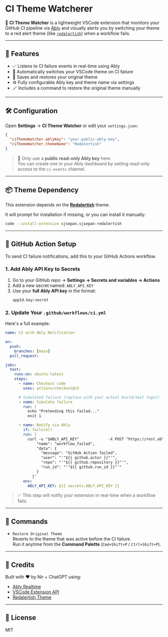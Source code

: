 # CI Theme Watcherer

🔴 **CI Theme Watcher** is a lightweight VSCode extension that monitors your GitHub CI pipeline via [Ably](https://ably.com) and visually alerts you by switching your theme to a red alert theme (like [`redalertish`](https://marketplace.visualstudio.com/items?itemName=sjsepan.sjsepan-redalertish)) when a workflow fails.

---

## 🚀 Features

- ✅ Listens to CI failure events in real-time using Ably
- 🎨 Automatically switches your VSCode theme on CI failure
- 🔄 Saves and restores your original theme
- ⚙️ Fully configurable Ably key and theme name via settings
- 🪄 Includes a command to restore the original theme manually

---

## 🛠 Configuration

Open **Settings** → **CI Theme Watcher** or edit your `settings.json`:

```json
{
  "ciThemeWatcher.ablyKey": "your-public-ably-key",
  "ciThemeWatcher.themeName": "Redalertish"
}
```

> 🔐 Only use a **public read-only Ably key** here.  
> You can create one in your Ably dashboard by setting read-only access to the `ci-events` channel.

---

## 📦 Theme Dependency

This extension depends on the [**Redalertish**](https://marketplace.visualstudio.com/items?itemName=sjsepan.sjsepan-redalertish) theme.

It will prompt for installation if missing, or you can install it manually:

```bash
code --install-extension sjsepan.sjsepan-redalertish
```

---

## 🧰 GitHub Action Setup

To send CI failure notifications, add this to your GitHub Actions workflow.

### 1. Add Ably API Key to Secrets

1. Go to your GitHub repo → **Settings → Secrets and variables → Actions**
2. Add a new secret named: `ABLY_API_KEY`
3. Use your **full Ably API key** in the format:
   ```
   appId.key:secret
   ```

### 2. Update Your `.github/workflows/ci.yml`

Here's a full example:

```yaml
name: CI with Ably Notification

on:
  push:
    branches: [main]
  pull_request:

jobs:
  test:
    runs-on: ubuntu-latest
    steps:
      - name: Checkout code
        uses: actions/checkout@v3

      # Simulated failure (replace with your actual build/test logic)
      - name: Simulate failure
        run: |
          echo "Pretending this failed..."
          exit 1

      - name: Notify via Ably
        if: failure()
        run: |
          curl -u "$ABLY_API_KEY"             -X POST "https://rest.ably.io/channels/ci-events/messages"             -H "Content-Type: application/json"             -d '{
              "name": "workflow_failed",
              "data": {
                "message": "GitHub Action failed",
                "user": "'"${{ github.actor }}"'",
                "repo": "'"${{ github.repository }}"'",
                "run_id": "'"${{ github.run_id }}"'"
              }
            }'
        env:
          ABLY_API_KEY: ${{ secrets.ABLY_API_KEY }}
```

> ✅ This step will notify your extension in real-time when a workflow fails.

---

## 🧪 Commands

- `Restore Original Theme`  
  Reverts to the theme that was active before the CI failure.  
  Run it anytime from the **Command Palette** (`Cmd+Shift+P` / `Ctrl+Shift+P`).

---

## 🙌 Credits

Built with ❤️ by Nir + ChatGPT using:

- [Ably Realtime](https://ably.com/)
- [VSCode Extension API](https://code.visualstudio.com/api)
- [Redalertish Theme](https://marketplace.visualstudio.com/items?itemName=sjsepan.sjsepan-redalertish)

---

## 📄 License

MIT
